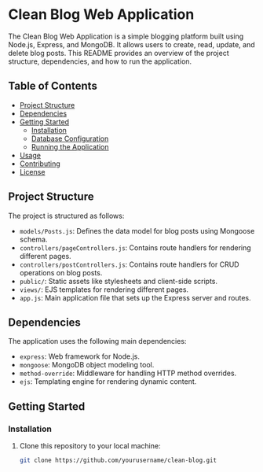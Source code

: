 # Clean Blog Web Application

The Clean Blog Web Application is a simple blogging platform built using Node.js, Express, and MongoDB. It allows users to create, read, update, and delete blog posts. This README provides an overview of the project structure, dependencies, and how to run the application.

## Table of Contents

- [Project Structure](#project-structure)
- [Dependencies](#dependencies)
- [Getting Started](#getting-started)
  - [Installation](#installation)
  - [Database Configuration](#database-configuration)
  - [Running the Application](#running-the-application)
- [Usage](#usage)
- [Contributing](#contributing)
- [License](#license)

## Project Structure

The project is structured as follows:

- `models/Posts.js`: Defines the data model for blog posts using Mongoose schema.
- `controllers/pageControllers.js`: Contains route handlers for rendering different pages.
- `controllers/postControllers.js`: Contains route handlers for CRUD operations on blog posts.
- `public/`: Static assets like stylesheets and client-side scripts.
- `views/`: EJS templates for rendering different pages.
- `app.js`: Main application file that sets up the Express server and routes.

## Dependencies

The application uses the following main dependencies:

- `express`: Web framework for Node.js.
- `mongoose`: MongoDB object modeling tool.
- `method-override`: Middleware for handling HTTP method overrides.
- `ejs`: Templating engine for rendering dynamic content.

## Getting Started

### Installation

1. Clone this repository to your local machine:

   ```bash
   git clone https://github.com/yourusername/clean-blog.git
